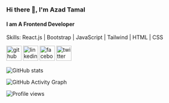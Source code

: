 
### Hi there 👋, I'm Azad Tamal
#### I am A Frontend Developer

Skills: React.js | Bootstrap | JavaScript | Tailwind | HTML | CSS 



[<img src='https://cdn.jsdelivr.net/npm/simple-icons@3.0.1/icons/github.svg' alt='github' height='40'>](https://github.com/MrAzadT)  [<img src='https://cdn.jsdelivr.net/npm/simple-icons@3.0.1/icons/linkedin.svg' alt='linkedin' height='40'>](https://www.linkedin.com/in/azad-tamal-92502a204/)  [<img src='https://cdn.jsdelivr.net/npm/simple-icons@3.0.1/icons/facebook.svg' alt='facebook' height='40'>](https://www.facebook.com/AbidAzadT)  [<img src='https://cdn.jsdelivr.net/npm/simple-icons@3.0.1/icons/twitter.svg' alt='twitter' height='40'>](https://twitter.com/azad_tamal)  

![GitHub stats](https://github-readme-stats.vercel.app/api?username=MrAzadT&show_icons=true&count_private=true)  

![GitHub Activity Graph](https://activity-graph.herokuapp.com/graph?username=MrAzadT)  

![Profile views](https://gpvc.arturio.dev/MrAzadT)  
